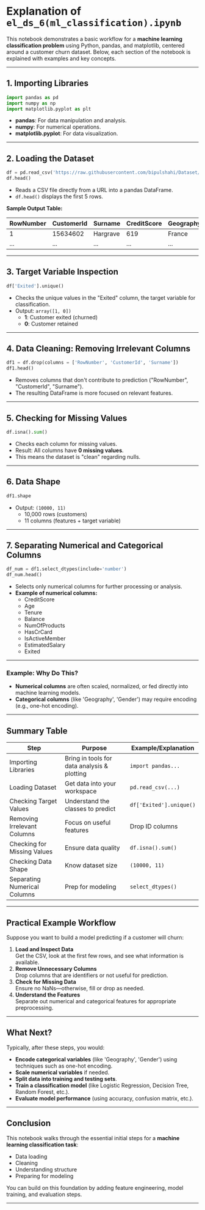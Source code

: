 # Explanation of `el_ds_6(ml_classification).ipynb`

This notebook demonstrates a basic workflow for a **machine learning classification problem** using Python, pandas, and matplotlib, centered around a customer churn dataset. Below, each section of the notebook is explained with examples and key concepts.

---

## 1. Importing Libraries

```python
import pandas as pd
import numpy as np
import matplotlib.pyplot as plt
```
- **pandas**: For data manipulation and analysis.
- **numpy**: For numerical operations.
- **matplotlib.pyplot**: For data visualization.

---

## 2. Loading the Dataset

```python
df = pd.read_csv('https://raw.githubusercontent.com/bipulshahi/Dataset/refs/heads/main/Churn_Modelling.csv')
df.head()
```

- Reads a CSV file directly from a URL into a pandas DataFrame.
- `df.head()` displays the first 5 rows.

**Sample Output Table:**

| RowNumber | CustomerId | Surname  | CreditScore | Geography | Gender | Age | Tenure | Balance   | NumOfProducts | HasCrCard | IsActiveMember | EstimatedSalary | Exited |
|-----------|------------|----------|-------------|-----------|--------|-----|--------|-----------|---------------|-----------|----------------|-----------------|--------|
| 1         | 15634602   | Hargrave | 619         | France    | Female | 42  | 2      | 0.00      | 1             | 1         | 1              | 101348.88       | 1      |
| ...       | ...        | ...      | ...         | ...       | ...    | ... | ...    | ...       | ...           | ...       | ...            | ...             | ...    |

---

## 3. Target Variable Inspection

```python
df['Exited'].unique()
```

- Checks the unique values in the "Exited" column, the target variable for classification.
- Output: `array([1, 0])`
  - **1**: Customer exited (churned)
  - **0**: Customer retained

---

## 4. Data Cleaning: Removing Irrelevant Columns

```python
df1 = df.drop(columns = ['RowNumber', 'CustomerId', 'Surname'])
df1.head()
```

- Removes columns that don't contribute to prediction ("RowNumber", "CustomerId", "Surname").
- The resulting DataFrame is more focused on relevant features.

---

## 5. Checking for Missing Values

```python
df.isna().sum()
```

- Checks each column for missing values.
- Result: All columns have **0 missing values**.
- This means the dataset is "clean" regarding nulls.

---

## 6. Data Shape

```python
df1.shape
```

- Output: `(10000, 11)`
  - 10,000 rows (customers)
  - 11 columns (features + target variable)

---

## 7. Separating Numerical and Categorical Columns

```python
df_num = df1.select_dtypes(include='number')
df_num.head()
```

- Selects only numerical columns for further processing or analysis.
- **Example of numerical columns:**
  - CreditScore
  - Age
  - Tenure
  - Balance
  - NumOfProducts
  - HasCrCard
  - IsActiveMember
  - EstimatedSalary
  - Exited

---

### Example: Why Do This?

- **Numerical columns** are often scaled, normalized, or fed directly into machine learning models.
- **Categorical columns** (like 'Geography', 'Gender') may require encoding (e.g., one-hot encoding).

---

## Summary Table

| Step                          | Purpose                                      | Example/Explanation |
|-------------------------------|----------------------------------------------|--------------------|
| Importing Libraries           | Bring in tools for data analysis & plotting  | `import pandas...` |
| Loading Dataset               | Get data into your workspace                 | `pd.read_csv(...)` |
| Checking Target Values        | Understand the classes to predict            | `df['Exited'].unique()` |
| Removing Irrelevant Columns   | Focus on useful features                     | Drop ID columns    |
| Checking for Missing Values   | Ensure data quality                          | `df.isna().sum()`  |
| Checking Data Shape           | Know dataset size                            | `(10000, 11)`      |
| Separating Numerical Columns  | Prep for modeling                            | `select_dtypes()`  |

---

## Practical Example Workflow

Suppose you want to build a model predicting if a customer will churn:
1. **Load and Inspect Data**  
   Get the CSV, look at the first few rows, and see what information is available.
2. **Remove Unnecessary Columns**  
   Drop columns that are identifiers or not useful for prediction.
3. **Check for Missing Data**  
   Ensure no NaNs—otherwise, fill or drop as needed.
4. **Understand the Features**  
   Separate out numerical and categorical features for appropriate preprocessing.

---

## What Next?

Typically, after these steps, you would:
- **Encode categorical variables** (like 'Geography', 'Gender') using techniques such as one-hot encoding.
- **Scale numerical variables** if needed.
- **Split data into training and testing sets**.
- **Train a classification model** (like Logistic Regression, Decision Tree, Random Forest, etc.).
- **Evaluate model performance** (using accuracy, confusion matrix, etc.).

---

## Conclusion

This notebook walks through the essential initial steps for a **machine learning classification task**:
- Data loading
- Cleaning
- Understanding structure
- Preparing for modeling

You can build on this foundation by adding feature engineering, model training, and evaluation steps.

---
